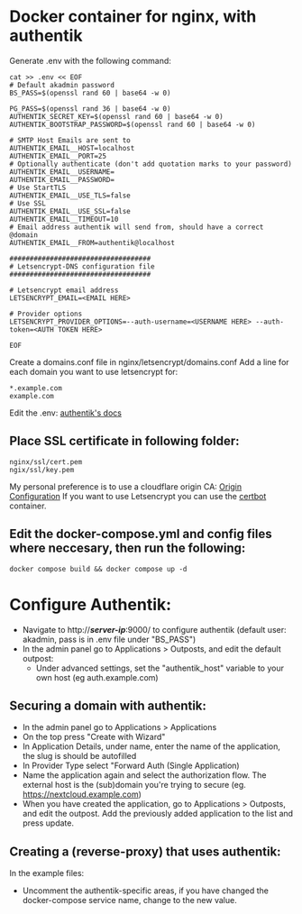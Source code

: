# Docker container for nginx, with authentik
Generate .env with the following command:
```
cat >> .env << EOF
# Default akadmin password
BS_PASS=$(openssl rand 60 | base64 -w 0)

PG_PASS=$(openssl rand 36 | base64 -w 0)
AUTHENTIK_SECRET_KEY=$(openssl rand 60 | base64 -w 0)
AUTHENTIK_BOOTSTRAP_PASSWORD=$(openssl rand 60 | base64 -w 0)

# SMTP Host Emails are sent to
AUTHENTIK_EMAIL__HOST=localhost
AUTHENTIK_EMAIL__PORT=25
# Optionally authenticate (don't add quotation marks to your password)
AUTHENTIK_EMAIL__USERNAME=
AUTHENTIK_EMAIL__PASSWORD=
# Use StartTLS
AUTHENTIK_EMAIL__USE_TLS=false
# Use SSL
AUTHENTIK_EMAIL__USE_SSL=false
AUTHENTIK_EMAIL__TIMEOUT=10
# Email address authentik will send from, should have a correct @domain
AUTHENTIK_EMAIL__FROM=authentik@localhost

###################################
# Letsencrypt-DNS configuration file
###################################

# Letsencrypt email address
LETSENCRYPT_EMAIL=<EMAIL HERE>

# Provider options
LETSENCRYPT_PROVIDER_OPTIONS=--auth-username=<USERNAME HERE> --auth-token=<AUTH TOKEN HERE>

EOF
```
Create a domains.conf file in nginx/letsencrypt/domains.conf
Add a line for each domain you want to use letsencrypt for:
```
*.example.com
example.com
```

Edit the .env: [authentik's docs](https://docs.goauthentik.io/docs/installation/docker-compose)

## Place SSL certificate in following folder:
```
nginx/ssl/cert.pem
ngix/ssl/key.pem
```
My personal preference is to use a cloudflare origin CA: [Origin Configuration](https://developers.cloudflare.com/ssl/origin-configuration/)
If you want to use Letsencrypt you can use the [certbot](https://hub.docker.com/r/certbot/certbot) container.

## Edit the docker-compose.yml and config files where neccesary, then run the following:

```
docker compose build && docker compose up -d 
```

# Configure Authentik:
* Navigate to http://***server-ip***:9000/ to configure authentik (default user: akadmin, pass is in .env file under "BS_PASS")
* In the admin panel go to Applications > Outposts, and edit the default outpost:
  * Under advanced settings, set the "authentik_host" variable to your own host (eg auth.example.com)

## Securing a domain with authentik:
* In the admin panel go to Applications > Applications
* On the top press "Create with Wizard"
* In Application Details, under name, enter the name of the application, the slug is should be autofilled
* In Provider Type select "Forward Auth (Single Application)
* Name the application again and select the authorization flow. The external host is the (sub)domain you're trying to secure (eg. https://nextcloud.example.com)
* When you have created the application, go to Applications > Outposts, and edit the outpost. Add the previously added application to the list and press update.

## Creating a (reverse-proxy) that uses authentik:
In the example files:
* Uncomment the authentik-specific areas, if you have changed the docker-compose service name, change to the new value.
